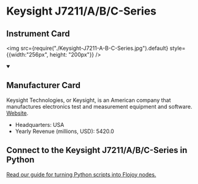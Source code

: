 
# Keysight J7211/A/B/C-Series

## Instrument Card

<div className="flex">

<div>



</div>

<img src={require("./Keysight-J7211-A-B-C-Series.jpg").default} style={{width:"256px", height: "200px"}} />

</div>

>

<details open>
<summary><h2>Manufacturer Card</h2></summary>

Keysight Technologies, or Keysight, is an American company that manufactures electronics test and measurement equipment and software. <a href="https://www.keysight.com/us/en/home.html">Website</a>.

<ul>
  <li>Headquarters: USA</li>
  <li>Yearly Revenue (millions, USD): 5420.0</li>
</ul>
</details>

## Connect to the Keysight J7211/A/B/C-Series in Python

[Read our guide for turning Python scripts into Flojoy nodes.](https://docs.flojoy.ai/custom-nodes/creating-custom-node/)


